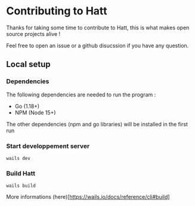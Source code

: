 # Contributing to Hatt

Thanks for taking some time to contribute to Hatt, this is what makes open source projects alive !

Feel free to open an issue or a github disucssion if you have any question.


## Local setup

### Dependencies 

The following dependencies are needed to run the program :

- Go (1.18+)
- NPM (Node 15+)

The other dependencies (npm and go libraries) will be installed in the first run

### Start developpement server

```
wails dev
```

### Build Hatt

```
wails build
```

More informations (here)[https://wails.io/docs/reference/cli#build]